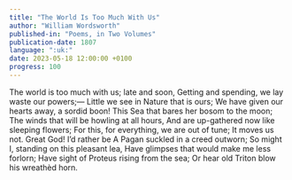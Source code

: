 ```yaml
---
title: "The World Is Too Much With Us"
author: "William Wordsworth"
published-in: "Poems, in Two Volumes"
publication-date: 1807
language: ":uk:"
date: 2023-05-18 12:00:00 +0100
progress: 100
---
```

The world is too much with us; late and soon,
Getting and spending, we lay waste our powers;—
Little we see in Nature that is ours;
We have given our hearts away, a sordid boon!
This Sea that bares her bosom to the moon;
The winds that will be howling at all hours,
And are up-gathered now like sleeping flowers;
For this, for everything, we are out of tune;
It moves us not. Great God! I’d rather be
A Pagan suckled in a creed outworn;
So might I, standing on this pleasant lea,
Have glimpses that would make me less forlorn;
Have sight of Proteus rising from the sea;
Or hear old Triton blow his wreathèd horn.
